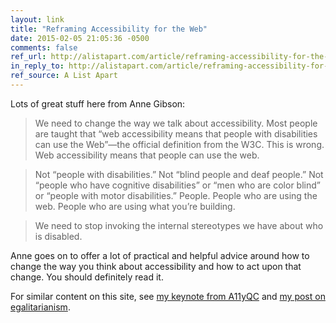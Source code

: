 ```yaml
---
layout: link
title: "Reframing Accessibility for the Web"
date: 2015-02-05 21:05:36 -0500
comments: false
ref_url: http://alistapart.com/article/reframing-accessibility-for-the-web
in_reply_to: http://alistapart.com/article/reframing-accessibility-for-the-web
ref_source: A List Apart
---
```


Lots of great stuff here from Anne Gibson:

> We need to change the way we talk about accessibility. Most people are taught that “web accessibility means that people with disabilities can use the Web”—the official definition from the W3C. This is wrong. Web accessibility means that people can use the web.

> Not “people with disabilities.” Not “blind people and deaf people.” Not “people who have cognitive disabilities” or “men who are color blind” or “people with motor disabilities.” People. People who are using the web. People who are using what you’re building.

> We need to stop invoking the internal stereotypes we have about who is disabled.

Anne goes on to offer a lot of practical and helpful advice around how to change the way you think about accessibility and how to act upon that change. You should definitely read it.

For similar content on this site, see [my keynote from A11yQC](/notebook/the-web-is-for-everyone/) and [my post on egalitarianism](/notebook/egalitarianism/).